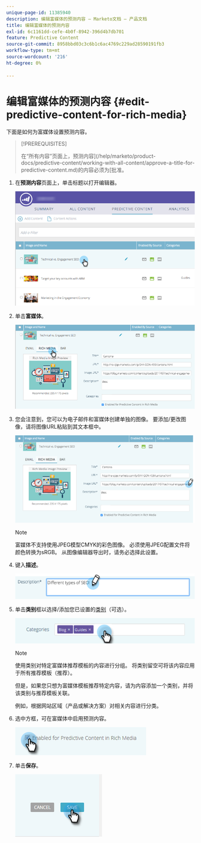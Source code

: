 ```yaml
---
unique-page-id: 11385940
description: 编辑富媒体的预测内容 — Marketo文档 — 产品文档
title: 编辑富媒体的预测内容
exl-id: 6c1161dd-cefe-4b0f-8942-396d4b7db701
feature: Predictive Content
source-git-commit: 8958bbd03c3c6b1c6ac4769c229ad28590191fb3
workflow-type: tm+mt
source-wordcount: '216'
ht-degree: 0%

---
```


# 编辑富媒体的预测内容 {#edit-predictive-content-for-rich-media}

下面是如何为富媒体设置预测内容。

>[!PREREQUISITES]
>
>在“所有内容”页面上，预测内容](/help/marketo/product-docs/predictive-content/working-with-all-content/approve-a-title-for-predictive-content.md)的内容必须为[批准。

1. 在&#x200B;**预测内容**&#x200B;页面上，单击标题以打开编辑器。

   ![](assets/image2017-10-3-9-3a40-3a38.png)

1. 单击&#x200B;**富媒体**。

   ![](assets/image2017-10-3-9-3a41-3a33.png)

1. 您会注意到，您可以为电子邮件和富媒体创建单独的图像。 要添加/更改图像，请将图像URL粘贴到其文本框中。

   ![](assets/image2017-10-3-9-3a42-3a20.png)

   >[!NOTE]
   >
   >富媒体不支持使用JPEG模型CMYK的彩色图像。 必须使用JPEG配置文件将颜色转换为sRGB。 从图像编辑器导出时，请务必选择此设置。

1. 键入&#x200B;**描述**。

   ![](assets/image2017-10-3-9-3a43-3a43.png)

1. 单击&#x200B;**类别**&#x200B;框以选择/添加您已设置的[类别](/help/marketo/product-docs/predictive-content/getting-started/set-up-categories.md)（可选）。

   ![](assets/image2017-10-3-9-3a55-3a57.png)

   >[!NOTE]
   >
   >使用类别对特定富媒体推荐模板的内容进行分组。 将类别留空可将该内容应用于所有推荐模板（推荐）。
   >
   >但是，如果您只想为富媒体模板推荐特定内容，请为内容添加一个类别，并将该类别与推荐模板关联。
   >
   >例如，根据网站区域（产品或解决方案）对相关内容进行分类。

1. 选中方框，可在富媒体中启用预测内容。

   ![](assets/six-1.png)

1. 单击&#x200B;**保存**。

   ![](assets/save.png)
